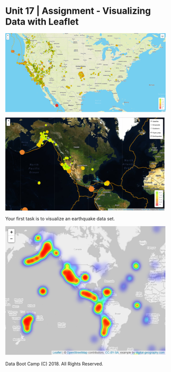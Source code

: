 # Unit 17 | Assignment - Visualizing Data with Leaflet





![1-Logo](https://github.com/ThaoLeatherman/HW17MappingWeb/blob/master/map.PNG)



![2-BasicMap](https://github.com/ThaoLeatherman/HW17MappingWeb/blob/master/mapbox.PNG)

Your first task is to visualize an earthquake data set.



![5-Advanced](https://github.com/ThaoLeatherman/HW17MappingWeb/blob/master/final.PNG)


Data Boot Camp (C) 2018. All Rights Reserved.
